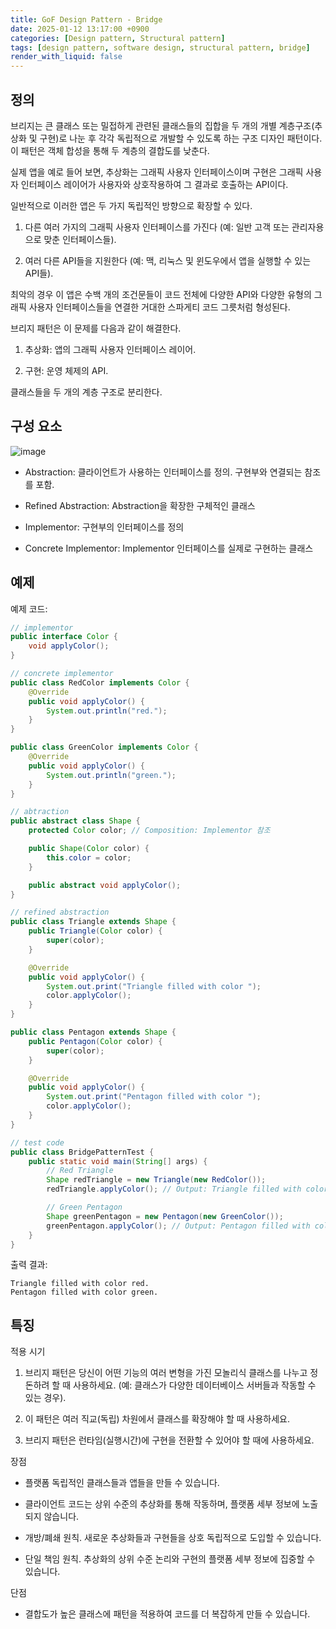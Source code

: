 ```yaml
---
title: GoF Design Pattern - Bridge
date: 2025-01-12 13:17:00 +0900
categories: [Design pattern, Structural pattern]
tags: [design pattern, software design, structural pattern, bridge]
render_with_liquid: false
---
```


## 정의

브리지는 큰 클래스 또는 밀접하게 관련된 클래스들의 집합을 두 개의 개별 계층구조​(추상화 및 구현)​로 나눈 후 각각 독립적으로 개발할 수 있도록 하는 구조 디자인 패턴이다. 이 패턴은 객체 합성을 통해 두 계층의 결합도를 낮춘다.

실제 앱을 예로 들어 보면, 추상화는 그래픽 사용자 인터페이스이며 구현은 그래픽 사용자 인터페이스 레이어가 사용자와 상호작용하여 그 결과로
호출하는 API이다.

일반적으로 이러한 앱은 두 가지 독립적인 방향으로 확장할 수 있다.

1. 다른 여러 가지의 그래픽 사용자 인터페이스를 가진다 (예: 일반 고객 또는 관리자용으로 맞춘 인터페이스들).

2. 여러 다른 API들을 지원한다 (예: 맥, 리눅스 및 윈도우에서 앱을 실행할 수 있는 API들).

최악의 경우 이 앱은 수백 개의 조건문들이 코드 전체에 다양한 API와 다양한 유형의 그래픽 사용자 인터페이스들을 연결한 거대한 스파게티 코드 그릇처럼 형성된다.

브리지 패턴은 이 문제를 다음과 같이 해결한다.

1. 추상화: 앱의 그래픽 사용자 인터페이스 레이어.

2. 구현: 운영 체제의 API.

클래스들을 두 개의 계층 구조로 분리한다.


## 구성 요소

![image](https://refactoring.guru/images/patterns/diagrams/bridge/structure-ko-2x.png)

+ Abstraction: 클라이언트가 사용하는 인터페이스를 정의. 구현부와 연결되는 참조를 포함.

+ Refined Abstraction: Abstraction을 확장한 구체적인 클래스

+ Implementor: 구현부의 인터페이스를 정의

+ Concrete Implementor: Implementor 인터페이스를 실제로 구현하는 클래스

## 예제

예제 코드:

```java
// implementor
public interface Color {
    void applyColor();
}

// concrete implementor
public class RedColor implements Color {
    @Override
    public void applyColor() {
        System.out.println("red.");
    }
}

public class GreenColor implements Color {
    @Override
    public void applyColor() {
        System.out.println("green.");
    }
}

// abtraction
public abstract class Shape {
    protected Color color; // Composition: Implementor 참조

    public Shape(Color color) {
        this.color = color;
    }

    public abstract void applyColor();
}

// refined abstraction
public class Triangle extends Shape {
    public Triangle(Color color) {
        super(color);
    }

    @Override
    public void applyColor() {
        System.out.print("Triangle filled with color ");
        color.applyColor();
    }
}

public class Pentagon extends Shape {
    public Pentagon(Color color) {
        super(color);
    }

    @Override
    public void applyColor() {
        System.out.print("Pentagon filled with color ");
        color.applyColor();
    }
}

// test code
public class BridgePatternTest {
    public static void main(String[] args) {
        // Red Triangle
        Shape redTriangle = new Triangle(new RedColor());
        redTriangle.applyColor(); // Output: Triangle filled with color red.

        // Green Pentagon
        Shape greenPentagon = new Pentagon(new GreenColor());
        greenPentagon.applyColor(); // Output: Pentagon filled with color green.
    }
}
```

출력 결과:

```text
Triangle filled with color red.
Pentagon filled with color green.
```

## 특징

적용 시기

1. 브리지 패턴은 당신이 어떤 기능의 여러 변형을 가진 모놀리식 클래스를 나누고 정돈하려 할 때 사용하세요. (예: 클래스가 다양한 데이터베이스 서버들과 작동할 수 있는 경우).

2. 이 패턴은 여러 직교​(독립) 차원에서 클래스를 확장해야 할 때 사용하세요.

3. 브리지 패턴은 런타임​(실행시간)​에 구현을 전환할 수 있어야 할 때에 사용하세요.

장점

+ 플랫폼 독립적인 클래스들과 앱들을 만들 수 있습니다.

+ 클라이언트 코드는 상위 수준의 추상화를 통해 작동하며, 플랫폼 세부 정보에 노출되지 않습니다.

+ 개방/폐쇄 원칙. 새로운 추상화들과 구현들을 상호 독립적으로 도입할 수 있습니다.

+ 단일 책임 원칙. 추상화의 상위 수준 논리와 구현의 플랫폼 세부 정보에 집중할 수 있습니다.

단점

+ 결합도가 높은 클래스에 패턴을 적용하여 코드를 더 복잡하게 만들 수 있습니다.